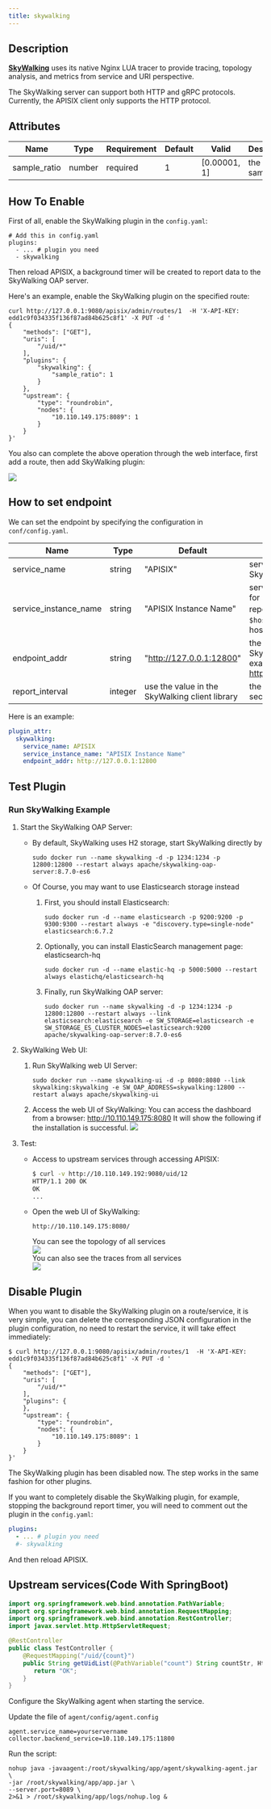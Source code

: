 ```yaml
---
title: skywalking
---
```


<!--
#
# Licensed to the Apache Software Foundation (ASF) under one or more
# contributor license agreements.  See the NOTICE file distributed with
# this work for additional information regarding copyright ownership.
# The ASF licenses this file to You under the Apache License, Version 2.0
# (the "License"); you may not use this file except in compliance with
# the License.  You may obtain a copy of the License at
#
#     http://www.apache.org/licenses/LICENSE-2.0
#
# Unless required by applicable law or agreed to in writing, software
# distributed under the License is distributed on an "AS IS" BASIS,
# WITHOUT WARRANTIES OR CONDITIONS OF ANY KIND, either express or implied.
# See the License for the specific language governing permissions and
# limitations under the License.
#
-->

## Description

[**SkyWalking**](https://github.com/apache/skywalking) uses its native Nginx LUA tracer to provide tracing, topology analysis, and metrics from service and URI perspective.

The SkyWalking server can support both HTTP and gRPC protocols. Currently, the APISIX client only supports the HTTP protocol.

## Attributes

| Name         | Type   | Requirement | Default  | Valid        | Description                                                          |
| ------------ | ------ | ----------- | -------- | ------------ | -------------------------------------------------------------------- |
| sample_ratio | number | required    | 1        | [0.00001, 1] | the ratio of sampling                                               |

## How To Enable

First of all, enable the SkyWalking plugin in the `config.yaml`:

```
# Add this in config.yaml
plugins:
  - ... # plugin you need
  - skywalking
```

Then reload APISIX, a background timer will be created to report data to the SkyWalking OAP server.

Here's an example, enable the SkyWalking plugin on the specified route:

```shell
curl http://127.0.0.1:9080/apisix/admin/routes/1  -H 'X-API-KEY: edd1c9f034335f136f87ad84b625c8f1' -X PUT -d '
{
    "methods": ["GET"],
    "uris": [
        "/uid/*"
    ],
    "plugins": {
        "skywalking": {
            "sample_ratio": 1
        }
    },
    "upstream": {
        "type": "roundrobin",
        "nodes": {
            "10.110.149.175:8089": 1
        }
    }
}'
```

You also can complete the above operation through the web interface, first add a route, then add SkyWalking plugin:

![ ](https://raw.githubusercontent.com/apache/apisix/release/2.13/docs/assets/images/plugin/skywalking-1.png)

## How to set endpoint

We can set the endpoint by specifying the configuration in `conf/config.yaml`.

| Name         | Type   | Default  | Description                                                          |
| ------------ | ------ | -------- | -------------------------------------------------------------------- |
| service_name | string | "APISIX" | service name for SkyWalking reporter                                 |
| service_instance_name | string |"APISIX Instance Name" | service instance name for SkyWalking reporter，  set it to `$hostname` to get local hostname directly.|
| endpoint_addr | string | "http://127.0.0.1:12800" | the HTTP endpoint of SkyWalking, for example: http://127.0.0.1:12800 |
| report_interval | integer | use the value in the SkyWalking client library | the report interval, in seconds |

Here is an example:

```yaml
plugin_attr:
  skywalking:
    service_name: APISIX
    service_instance_name: "APISIX Instance Name"
    endpoint_addr: http://127.0.0.1:12800
```

## Test Plugin

### Run SkyWalking Example

1. Start the SkyWalking OAP Server:
    - By default, SkyWalking uses H2 storage, start SkyWalking directly by

        ```shell
        sudo docker run --name skywalking -d -p 1234:1234 -p 12800:12800 --restart always apache/skywalking-oap-server:8.7.0-es6
        ```

    - Of Course, you may want to use Elasticsearch storage instead

        1. First, you should install Elasticsearch:

            ```shell
            sudo docker run -d --name elasticsearch -p 9200:9200 -p 9300:9300 --restart always -e "discovery.type=single-node" elasticsearch:6.7.2
            ```

        2. Optionally, you can install ElasticSearch management page: elasticsearch-hq

            ```shell
            sudo docker run -d --name elastic-hq -p 5000:5000 --restart always elastichq/elasticsearch-hq
            ```

        3. Finally, run SkyWalking OAP server:

            ```shell
            sudo docker run --name skywalking -d -p 1234:1234 -p 12800:12800 --restart always --link elasticsearch:elasticsearch -e SW_STORAGE=elasticsearch -e SW_STORAGE_ES_CLUSTER_NODES=elasticsearch:9200 apache/skywalking-oap-server:8.7.0-es6
            ```

2. SkyWalking Web UI:
    1. Run SkyWalking web UI Server:

        ```shell
        sudo docker run --name skywalking-ui -d -p 8080:8080 --link skywalking:skywalking -e SW_OAP_ADDRESS=skywalking:12800 --restart always apache/skywalking-ui
        ```

    2. Access the web UI of SkyWalking:
        You can access the dashboard from a browser: http://10.110.149.175:8080 It will show the following
        if the installation is successful.
        ![ ](https://raw.githubusercontent.com/apache/apisix/release/2.13/docs/assets/images/plugin/skywalking-3.png)

3. Test:

    - Access to upstream services through accessing APISIX:

        ```bash
        $ curl -v http://10.110.149.192:9080/uid/12
        HTTP/1.1 200 OK
        OK
        ...
        ```

    - Open the web UI of SkyWalking:

        ```shell
        http://10.110.149.175:8080/
        ```

        You can see the topology of all services\
        ![ ](https://raw.githubusercontent.com/apache/apisix/release/2.13/docs/assets/images/plugin/skywalking-4.png)\
        You can also see the traces from all services\
        ![ ](https://raw.githubusercontent.com/apache/apisix/release/2.13/docs/assets/images/plugin/skywalking-5.png)

## Disable Plugin

When you want to disable the SkyWalking plugin on a route/service, it is very simple,
 you can delete the corresponding JSON configuration in the plugin configuration,
  no need to restart the service, it will take effect immediately:

```shell
$ curl http://127.0.0.1:9080/apisix/admin/routes/1  -H 'X-API-KEY: edd1c9f034335f136f87ad84b625c8f1' -X PUT -d '
{
    "methods": ["GET"],
    "uris": [
        "/uid/*"
    ],
    "plugins": {
    },
    "upstream": {
        "type": "roundrobin",
        "nodes": {
            "10.110.149.175:8089": 1
        }
    }
}'
```

The SkyWalking plugin has been disabled now. The step works in the same fashion for other plugins.

If you want to completely disable the SkyWalking plugin, for example, stopping the background report timer,
you will need to comment out the plugin in the `config.yaml`:

```yaml
plugins:
  - ... # plugin you need
  #- skywalking
```

And then reload APISIX.

## Upstream services(Code With SpringBoot)

```java
import org.springframework.web.bind.annotation.PathVariable;
import org.springframework.web.bind.annotation.RequestMapping;
import org.springframework.web.bind.annotation.RestController;
import javax.servlet.http.HttpServletRequest;

@RestController
public class TestController {
    @RequestMapping("/uid/{count}")
    public String getUidList(@PathVariable("count") String countStr, HttpServletRequest request) {
       return "OK";
    }
}
```

Configure the SkyWalking agent when starting the service.

Update the file of `agent/config/agent.config`

```shell
agent.service_name=yourservername
collector.backend_service=10.110.149.175:11800
```

Run the script:

```shell
nohup java -javaagent:/root/skywalking/app/agent/skywalking-agent.jar \
-jar /root/skywalking/app/app.jar \
--server.port=8089 \
2>&1 > /root/skywalking/app/logs/nohup.log &
```
